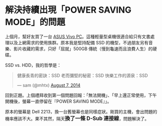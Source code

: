 # 解決持續出現「POWER SAVING MODE」的問題

上個月，幫好友買了一台 [ASUS Vivo PC]。這種輕量型桌機很適合給只有文書處理以及上網需求的使用族群。原本我是堅持配備 SSD 的機型，不過朋友另有音樂、影片收藏的需求，只好「屈就」500GB 傳統（慢到龜速而且浪費人生）的硬碟。

SSD vs. HDD，我的哲學是：

<blockquote class="twitter-tweet" lang="en"><p>健康長青的密訣：SSD&#10;老而彌堅的秘密：SSD&#10;快樂工作的源泉：SSD</p>&mdash; sam (@mhtx) <a href="https://twitter.com/mhtx/statuses/497321311442862081">August 7, 2014</a></blockquote>
<script async src="//platform.twitter.com/widgets.js" charset="utf-8"></script>

回到正題。上個禮拜收到第一個問題回報：「無法開機」、「早上還正常使用，下午開機後，螢幕一直停留在『POWER SAVING MODE』」。

原本的螢幕是 Dell 2213，換一台舊螢幕也是同樣症狀。剛買的主機，會出問題的機率應該不大。果不其然，隔天<spin style="font-size:larger">**換了一條 D-Sub 連接線**</spin>，問題解決了。 

[ASUS Vivo PC]:http://www.asus.com/tw/ASUS_VivoPC/